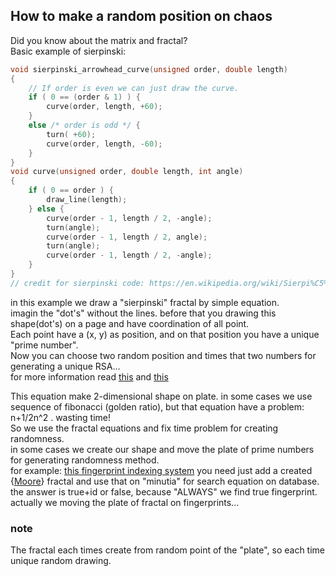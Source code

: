 ## How to make a random position on chaos
Did you know about the matrix and fractal?\
Basic example of sierpinski:
```c
void sierpinski_arrowhead_curve(unsigned order, double length)
{
    // If order is even we can just draw the curve.
    if ( 0 == (order & 1) ) {
        curve(order, length, +60);
    }
    else /* order is odd */ {
        turn( +60);
        curve(order, length, -60);
    }
}
void curve(unsigned order, double length, int angle)
{
    if ( 0 == order ) {
        draw_line(length);
    } else {
        curve(order - 1, length / 2, -angle);
        turn(angle);
        curve(order - 1, length / 2, angle);
        turn(angle);
        curve(order - 1, length / 2, -angle);
    }
}
// credit for sierpinski code: https://en.wikipedia.org/wiki/Sierpi%C5%84ski_curve
```
in this example we draw a "sierpinski" fractal by simple equation.\
imagin the "dot's" without the lines. before that you drawing this shape(dot's) on a page and have coordination of all point.\
Each point have a (x, y) as position, and on that position you have a unique "prime number".\
Now you can choose two random position and times that two numbers for generating a unique RSA...\
for more information read [this](https://github.com/mosi-arch/documents/blob/main/prime-number-cryptography.md) and [this](https://github.com/mosi-arch/documents/blob/main/safe-unique-random-number.md)

This equation make 2-dimensional shape on plate. in some cases we use sequence of fibonacci (golden ratio), but that equation have a problem: n+1/2n^2 . wasting time!\
So we use the fractal equations and fix time problem for creating randomness.\
in some cases we create our shape and move the plate of prime numbers for generating randomness method.\
for example: [this fingerprint indexing system](https://github.com/f-fq-academic/finger-print-revelution-studio/tree/master) you need just add a created {[Moore](https://en.wikipedia.org/wiki/Moore_curve)} fractal and use that on "minutia" for search equation on database. the answer is true+id or false, because "ALWAYS" we find true fingerprint. actually we moving the plate of fractal on fingerprints...

### note
The fractal each times create from random point of the "plate", so each time unique random drawing.
